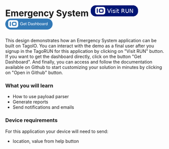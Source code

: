 # Emergency System [![Visit RUN](https://raw.githubusercontent.com/tago-io/explore-asset-tracking/master/images/visitRun.png?raw=true)](http://emergencysystem.run.tago.io/) [![Get dashboard](https://raw.githubusercontent.com/tago-io/explore-asset-tracking/master/images/getdashboard.png?raw=true)](http://admin.tago.io/template/5d02d54e39d897002dfd2fa1)

This design demonstrates how an Emergency System application can be built on TagoIO. You can interact with the demo as a final user after you signup in the TagoRUN for this application by clicking on "Visit RUN" button. If you want to get the dashboard directly, click on the button "Get Dashboard". And finally, you can access and follow the documentation available on Github to start customizing your solution in minutes by clicking on "Open in Github" button.

### What you will learn
- How to use payload parser
- Generate reports
- Send  notifications and emails

### Device requirements
For this application your device will need to send:
- location, value from help button

